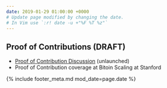 ```yaml
---
date: 2019-01-29 01:00:00 +0000
# Update page modified by changing the date.                                   
# In Vim use `:r! date -u +"%F %T %z"`                                         
---
```


## Proof of Contributions (DRAFT)

- [Proof of Contribution Discussion](http://proofofcontribution.org) (unlaunched)
- Proof of Contribution coverage at Bitoin Scaling at Stanford

{% include footer_meta.md mod_date=page.date %}
